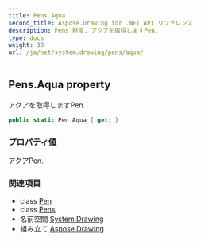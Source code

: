```yaml
---
title: Pens.Aqua
second_title: Aspose.Drawing for .NET API リファレンス
description: Pens 財産. アクアを取得しますPen.
type: docs
weight: 30
url: /ja/net/system.drawing/pens/aqua/
---
```

## Pens.Aqua property

アクアを取得しますPen.

```csharp
public static Pen Aqua { get; }
```

### プロパティ値

アクアPen.

### 関連項目

* class [Pen](../../pen/)
* class [Pens](../)
* 名前空間 [System.Drawing](../../pens/)
* 組み立て [Aspose.Drawing](../../../)


